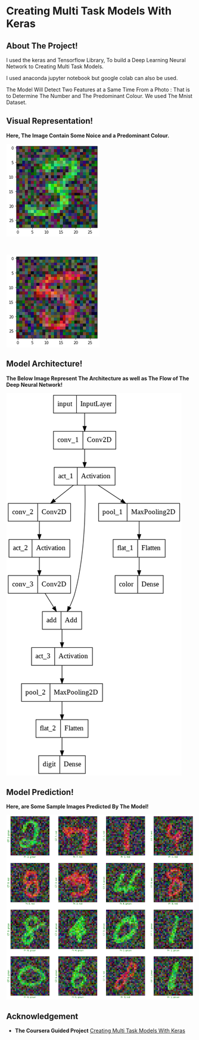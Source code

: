 # **Creating Multi Task Models With Keras**

## **About The Project!**

I used the keras and Tensorflow Library, To build a Deep Learning Neural Network to Creating Multi Task Models.

I used anaconda jupyter notebook but google colab can also be used.

The Model Will Detect Two Features at a Same Time From a Photo : That is to Determine The Number and The Predominant Colour. We used The Mnist Dataset.

## **Visual Representation!**

**Here, The Image Contain Some Noice and a Predominant Colour.**

![](https://github.com/srajan-kiyotaka/Creating-Multi-Task-Models-With-Keras/blob/master/sample/output_1.png?raw=true)

<br>

![](https://github.com/srajan-kiyotaka/Creating-Multi-Task-Models-With-Keras/blob/master/sample/output_2.png?raw=true)

## **Model Architecture!**

**The Below Image Represent The Architecture as well as The Flow of The Deep Neural Network!**

![](https://github.com/srajan-kiyotaka/Creating-Multi-Task-Models-With-Keras/blob/master/sample/flow.png?raw=true)

## **Model Prediction!**

**Here, are Some Sample Images Predicted By The Model!**

![](https://github.com/srajan-kiyotaka/Creating-Multi-Task-Models-With-Keras/blob/master/sample/grid.png?raw=true)

## **Acknowledgement**

- **The Coursera Guided Project** [Creating Multi Task Models With Keras](https://www.coursera.org/projects/multi-task-models-keras)
